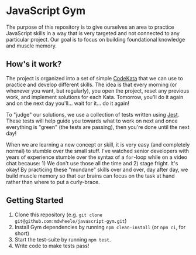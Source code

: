 # JavaScript Gym

The purpose of this repository is to give ourselves an area to practice JavaScript skills in a way that is very targeted and not connected to any particular project. Our goal is to focus on building foundational knowledge and muscle memory.

## How's it work?

The project is organized into a set of simple [CodeKata](http://codekata.com) that we can use to practice and develop different skills. The idea is that every morning (or whenever you want, but regularly), you open the project, reset any previous work, and implement solutions for each Kata. Tomorrow, you'll do it again and on the next day you'll... wait for it... do it again!

To "judge" our solutions, we use a collection of tests written using [Jest](https://jestjs.io). These tests will help guide you towards what to work on next and once everything is "green" (the tests are passing), then you're done until the next day!

When we are learning a new concept or skill, it is very easy (and completely normal) to stumble over the small stuff. I've watched senior developers with years of experience stumble over the syntax of a `for`-loop while on a video chat because: 1) We don't use those
all the time and 2) stage fright. It's okay! By practicing these "mundane" skills over and over, day after day, we build muscle memory so that our brains can focus on the task at 
hand rather than where to put a curly-brace.
## Getting Started

1. Clone this repository (e.g. `git clone git@github.com:mdwheele/javascript-gym.git`)
1. Install Gym dependencies by running `npm clean-install` (or `npm ci`, for short)
1. Start the test-suite by running `npm test`.
1. Write code to make tests pass!